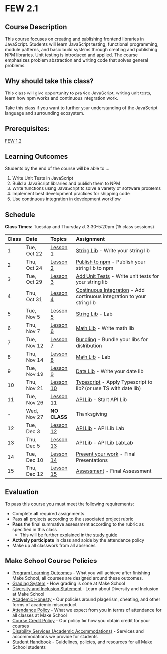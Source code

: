 # FEW 2.1

## Course Description

This course focuses on creating and publishing frontend libraries in JavaScript. Students will learn JavaScript testing, functional programming, module patterns, and basic build systems through creating and publishing NPM libraries. Unit testing is introduced and applied. The course emphasizes problem abstraction and writing code that solves general problems.

## Why should take this class?

This class will give opportunity to pra tice JavaScript, writing unit tests, learn how npm works and continuous integration work.

Take this class if you want to further your understanding of the JavaScript language and surrounding ecosystem. 

## Prerequisites:  

[FEW 1.2](https://github.com/Make-School-Courses/FEW-1.2-JavaScript-Foundations)

## Learning Outcomes

Students by the end of the course will be able to ...

1. Write Unit Tests in JavaScript
1. Build a JavaScript libraries and publish them to NPM
1. Write functions using JavaScript to solve a variety of software problems
1. Implement best development practices for shipping code
1. Use continuous integration in development workflow

## Schedule

**Class Times:** Tuesday and Thursday at 3:30–5:20pm (15 class sessions)

| Class | Date | Topics | Assignment |
|:------|:-----|:-------|:-----------|
|  1 | Tue, Oct 22 | [Lesson 1](./lessons/lesson-01.md) | [String Lib](./assignments/assignment-01.md) - Write your string lib |
|  2 | Thu, Oct 24 | [Lesson 2](./lessons/lesson-02.md) | [Publish to npm](./assignments/assignment-02.md) - Publish your string lib to npm |
|  3 | Tue, Oct 29 | [Lesson 3](./lessons/lesson-03.md) | [Add Unit Tests](./assignments/assignment-03.md) - Write unit tests for your string lib |
|  4 | Thu, Oct 31 | [Lesson 4](./lessons/lesson-04.md) | [Continuous Integration](./assignments/assignment-04.md) - Add continuous integration to your string lib |
|  5 | Tue, Nov 5  | [Lesson 5](./lessons/lesson-05.md) | [String Lib](./assignments/assignment-10.md) - Lab |
|  6 | Thu, Nov 7  | [Lesson 6](./lessons/lesson-06.md) | [Math Lib](./assignments/assignment-05.md) - Write math lib |
|  7 | Tue, Nov 12 | [Lesson 7](./lessons/lesson-07.md) | [Bundling](./assignments/assignment-06.md) - Bundle your libs for distribution |
|  8 | Thu, Nov 14 | [Lesson 8](./lessons/lesson-08.md) | [Math Lib](./assignments/assignment-11.md) - Lab |
|  9 | Tue, Nov 19 | [Lesson 9](./lessons/lesson-09.md) | [Date Lib](./assignments/assignment-07.md) - Write your date lib |
| 10 | Thu, Nov 21 | [Lesson 10](./lessons/lesson-10.md) | [Typescript](./assignments/assignment-08.md) - Apply Typescript to lib? (or use TS with date lib) |
| 11 | Tue, Nov 26 | [Lesson 11](./lessons/lesson-11.md) | [API Lib](./assignments/assignment-09.md) - Start API Lib |
|  - | Wed, Nov 27 | **NO CLASS** | Thanksgiving |
| 12 | Tue, Dec 3  | [Lesson 12](./lessons/lesson-12.md) | [API Lib](./assignments/assignment-09.md) - API Lib Lab |
| 13 | Thu, Dec 5  | [Lesson 13](./lessons/lesson-13.md) | [API Lib](./assignments/assignment-09.md) - API Lib LabLab |
| 14 | Tue, Dec 10 | [Lesson 14](./lessons/lesson-14.md) | [Present your work](./assignments/assignment-10.md) - Final Presentations |
| 15 | Thu, Dec 12 | [Lesson 15](./lessons/lesson-15.md) | [Assessment](./assignments/assignment-11.md) - Final Assessment |

## Evaluation
To pass this course you must meet the following requirements:

- Complete **all** required assignments 
- Pass **all** projects according to the associated project rubric
- **Pass** the final summative assessment according to the rubric as specified in this class
    - This will be further explained in the [study guide](study-guide.md)
- **Actively participate** in class and abide by the attendance policy
- Make up all classwork from all absences

## Make School Course Policies

- [Program Learning Outcomes](https://make.sc/program-learning-outcomes) - What you will achieve after finishing Make School, all courses are designed around these outcomes.
- [Grading System](https://make.sc/grading-system) - How grading is done at Make School
- [Diversity and Inclusion Statement](https://make.sc/diversity-and-inclusion-statement) - Learn about Diversity and Inclusion at Make School
- [Academic Honesty](https://make.sc/academic-honesty-policy) - Our policies around plagerism, cheating, and other forms of academic misconduct 
- [Attendance Policy](https://make.sc/attendance-policy) - What we expect from you in terms of attendance for all classes at Make School
- [Course Credit Policy](https://make.sc/course-credit-policy) - Our policy for how you obtain credit for your courses
- [Disability Services (Academic Accommodations)](https://make.sc/disability-services) - Services and accommodations we provide for students
- [Student Handbook](https://make.sc/student-handbook) - Guidelines, policies, and resources for all Make School students
